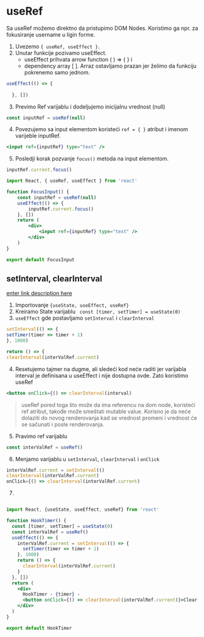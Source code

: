 # useRef

Sa useRef možemo direktno da pristupimo DOM Nodes. Koristimo ga npr. za fokusiranje username u ligin forme.
1. Uvezemo `{ useRef, useEffect }`.
2. Unutar funkcije pozivamo useEffect. 
	* useEffect prihvata arrow function ( ) => { }  i 
	* dependency array [ ]. Arraz ostavljamo prazan jer želimo da funkciju pokrenemo samo jednom. 
```jsx
useEffect(() => {
    
  }, [])
```
3. Previmo Ref varijablu i dodeljujemo inicijalnu vrednost (null)
```jsx
const inputRef = useRef(null)
```
4. Povezujemo sa input elementom koristeći `ref = { }` atribut i imenom varijeble inputRef.
```jsx
<input ref={inputRef} type="text" />
```
5. Posledji korak pozvanje `focus()` metoda na input elementom.
```jsx
inputRef.current.focus()
```

```jsx
import React, { useRef, useEffect } from 'react'

function FocusInput() {
	const inputRef = useRef(null)
	useEffect(() => {
		inputRef.current.focus()
	}, [])
	return (
		<div>
			<input ref={inputRef} type="text" />
		</div>
	)
}

export default FocusInput
```

## setInterval, clearInterval
[enter link description here](https://www.youtube.com/watch?v=LWg0OyZQffc&list=PLC3y8-rFHvwgg3vaYJgHGnModB54rxOk3&index=72)

1. Importovanje `{useState, useEffect, useRef}`
2. Kreiramo State varijablu ` const [timer, setTimer] = useState(0)`
3. `useEffect` gde postavljamo `setInterval` i `clearInterval`
```jsx
setInterval(() => {
setTimer(timer => timer + 1)
}, 1000)
```
```jsx
return () => {
clearInterval(interValRef.current)
```
4. Resetujemo tajmer na dugme, ali sledeći kod neće raditi jer varijabla interval je definisana u useEffect i nije dostupna ovde. Zato koristimo useRef
```jsx 
<button onClick={() => clearInterval(interval)
```
> useRef pored toga što može da ima referencu na dom node, koristeći ref atribut, takođe može smeštati mutable value. Korisno je da neće dolaziti do novog renderovanja kad se vrednost promeni i vrednost će se sačunati i posle renderovanja.
5. Pravimo ref varijablu 
```jsx 
const interValRef = useRef()
```
6. Menjamo varijablu u `setInterval`, `clearInterval` i `onClick` 
```jsx
interValRef.current = setInterval(()
clearInterval(interValRef.current)
onClick={() => clearInterval(interValRef.current)
```
7. 
```jsx

```

```jsx
import React, {useState, useEffect, useRef} from 'react'

function HookTimer() {
  const [timer, setTimer] = useState(0)
  const interValRef = useRef()
  useEffect(() => {
    interValRef.current = setInterval(() => {
      setTimer(timer => timer + 1)
    }, 1000)
    return () => {
      clearInterval(interValRef.current)
    }
  }, [])
  return (
    <div>
      HookTimer - {timer} -
      <button onClick={() => clearInterval(interValRef.current)}>Clear Timer</button>
    </div>
  )
}

export default HookTimer
```


<!--stackedit_data:
eyJoaXN0b3J5IjpbLTEwOTY4NzMzMTgsLTU5MDAxOTY3MCwxOT
c5NTg3ODA2XX0=
-->